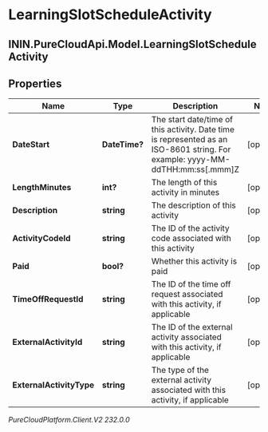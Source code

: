 # LearningSlotScheduleActivity

## ININ.PureCloudApi.Model.LearningSlotScheduleActivity

## Properties

|Name | Type | Description | Notes|
|------------ | ------------- | ------------- | -------------|
| **DateStart** | **DateTime?** | The start date/time of this activity. Date time is represented as an ISO-8601 string. For example: yyyy-MM-ddTHH:mm:ss[.mmm]Z | [optional] |
| **LengthMinutes** | **int?** | The length of this activity in minutes | [optional] |
| **Description** | **string** | The description of this activity | [optional] |
| **ActivityCodeId** | **string** | The ID of the activity code associated with this activity | [optional] |
| **Paid** | **bool?** | Whether this activity is paid | [optional] |
| **TimeOffRequestId** | **string** | The ID of the time off request associated with this activity, if applicable | [optional] |
| **ExternalActivityId** | **string** | The ID of the external activity associated with this activity, if applicable | [optional] |
| **ExternalActivityType** | **string** | The type of the external activity associated with this activity, if applicable | [optional] |



_PureCloudPlatform.Client.V2 232.0.0_
